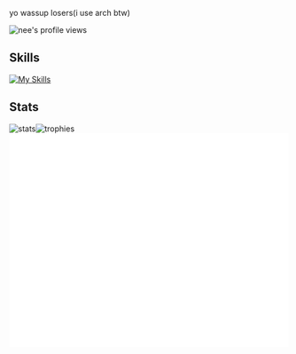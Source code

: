 <!--# HORRAY MY GITHUB ACTIONS ARE BACK!!!! 8/24/2024 9:55 AM PST-->

<p> yo wassup losers(i use arch btw) </p>
<p><img src="https://komarev.com/ghpvc/?username=Coding4Hours" alt="nee's profile views" width="125" height="25" /></p>

<h2>Skills</h2>	

[![My Skills](https://skillicons.dev/icons?i=html,css,js,ts,svelte,astro,nodejs,bun,flask,npm,vite,maven,sqlite,supabase,firebase,git,github,githubactions,netlify,cloudflare,vscode,vim,neovim,sublime,idea,eclipse,postman,replit,windows,linux,ubuntu,debian,kali,docker,discord,gmail,notion,md,stackoverflow,lua,bash,powershell,java)](https://skillicons.dev)


<h2>Stats</h2>	
<img alt="trophies" src="https://github-profile-trophy.vercel.app/?username=coding4hours&no-frame=true&row=1&&margin-w=20&no-bg=true&theme=monokai"/>

  <img align="left" alt="stats" src="https://github-readme-stats.vercel.app/api?username=Coding4Hours&count_private=true&show_icons=true&theme=dark"/>

<img align="right" src="/github-metrics.svg">

